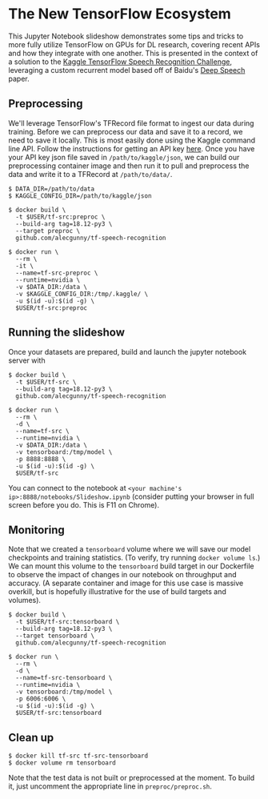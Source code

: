 # The New TensorFlow Ecosystem
This Jupyter Notebook slideshow demonstrates some tips and tricks to more fully utilize TensorFlow on GPUs for DL research, covering recent APIs and how they integrate with one another. This is presented in the context of a solution to the <a href="https://www.kaggle.com/c/tensorflow-speech-recognition-challenge">Kaggle TensorFlow Speech Recognition Challenge</a>, leveraging a custom recurrent model based off of Baidu's <a href="https://arxiv.org/abs/1412.5567">Deep Speech</a> paper.

## Preprocessing
We'll leverage TensorFlow's TFRecord file format to ingest our data during training. Before we can preprocess our data and save it to a record, we need to save it locally. This is most easily done using the Kaggle command line API. Follow the instructions for getting an API key <a href="https://github.com/Kaggle/kaggle-api">here</a>. Once you have your API key json file saved in `/path/to/kaggle/json`, we can build our preprocessing container image and then run it to pull and preprocess the data and write it to a TFRecord at `/path/to/data/`.
```
$ DATA_DIR=/path/to/data
$ KAGGLE_CONFIG_DIR=/path/to/kaggle/json

$ docker build \
  -t $USER/tf-src:preproc \
  --build-arg tag=18.12-py3 \
  --target preproc \
  github.com/alecgunny/tf-speech-recognition

$ docker run \
  --rm \
  -it \
  --name=tf-src-preproc \
  --runtime=nvidia \
  -v $DATA_DIR:/data \
  -v $KAGGLE_CONFIG_DIR:/tmp/.kaggle/ \
  -u $(id -u):$(id -g) \
  $USER/tf-src:preproc
```

## Running the slideshow
Once your datasets are prepared, build and launch the jupyter notebook server with
```
$ docker build \
  -t $USER/tf-src \
  --build-arg tag=18.12-py3 \
  github.com/alecgunny/tf-speech-recognition

$ docker run \
  --rm \
  -d \
  --name=tf-src \
  --runtime=nvidia \
  -v $DATA_DIR:/data \
  -v tensorboard:/tmp/model \
  -p 8888:8888 \
  -u $(id -u):$(id -g) \
  $USER/tf-src
```
You can connect to the notebook at `<your machine's ip>:8888/notebooks/Slideshow.ipynb` (consider putting your browser in full screen before you do. This is F11 on Chrome).

## Monitoring
Note that we created a `tensorboard` volume where we will save our model checkpoints and training statistics. (To verify, try running `docker volume ls`.) We can mount this volume to the `tensorboard` build target in our Dockerfile to observe the impact of changes in our notebook on throughput and accuracy. (A separate container and image for this use case is massive overkill, but is hopefully illustrative for the use of build targets and volumes).
```
$ docker build \
  -t $USER/tf-src:tensorboard \
  --build-arg tag=18.12-py3 \
  --target tensorboard \
  github.com/alecgunny/tf-speech-recognition

$ docker run \
  --rm \
  -d \
  --name=tf-src-tensorboard \
  --runtime=nvidia \
  -v tensorboard:/tmp/model \
  -p 6006:6006 \
  -u $(id -u):$(id -g) \
  $USER/tf-src:tensorboard
```

## Clean up
```
$ docker kill tf-src tf-src-tensorboard
$ docker volume rm tensorboard
```
Note that the test data is not built or preprocessed at the moment. To build it, just uncomment the appropriate line in `preproc/preproc.sh`.
